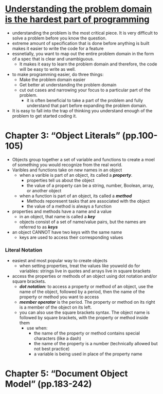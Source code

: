 # [Understanding the problem domain is the hardest part of programming](https://simpleprogrammer.com/understanding-the-problem-domain-is-the-hardest-part-of-programming/)
- understanding the problem is the most critical piece. It is very difficult to solve a problem before you know the question. 
- extreme amount of specification that is done before anything is built makes it easier to write the code for a feature
- essnetially, you want to map out the entire problem domain in the form of a spec that is clear and unambiguous.
  - It makes it easy to learn the problem domain and therefore, the code will be easy to write as well.
- to make programming easier, do three things:
  - Make the problem domain easier
  - Get better at understanding the problem domain
  - cut out cases and narrowing your focus to a particular part of the problem.
    - it is often beneficial to take a part of the problem and fully understand that part before expanding the problem domain.
-  It is easy to fall into the trap of thinking you understand enough of the problem to get started coding it. 

# Chapter 3: “Object Literals” (pp.100-105)
- Objects group together a set of variable and functions to create a moel of something you would recognize from the real world.
- Varibles and functions take on new names in an object
  - when a varible is part of an object, its called a ***property***.
    - properties tell us about the object
    - the value of a property can be a string, number, Boolean, array, or another object
  - when a function is part of an object, its called a ***method***
    - Methods reporesent tasks that are associated with the object
    - the value of a method is always a function
- properties and methods have a name and a value
  - in an object, that name is called a ***key***
  - objects consist of a set of name/value pairs, but the names are referred to as ***keys***
- an object CANNOT have two keys with the same name
  - keys are used to access their corresponding values

### Literal Notation
- easiest and most popular way to create objects
  - when setting properties, treat the values like youwold do for variables: strings live in quotes and arrays live in square brackets
- access the properties or methods of an object using dot notation and/or square brackets.
  - ***dot notation:*** to access a property or method of an object, use the name of the object, followed by a period, then the name of the property or method you want to access
  - ***member operator*** is the period. The property or method on its right is a member of the object on its left.
  - you can also use the square brackets syntax. The object name is followed by square brackets, with the property or method inside them
     - use when:
       - the name of the property or method contains special characters (like a dash)
       - the name of the property is a number (technically  allowed but not best practice)
       - a variable is being used in place of the property name 


# Chapter 5: “Document Object Model” (pp.183-242)